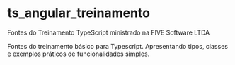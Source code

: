 # ts_angular_treinamento
Fontes do Treinamento TypeScript ministrado na FIVE Software LTDA

Fontes do treinamento básico para Typescript. Apresentando tipos, classes e exemplos práticos de funcionalidades simples. 
